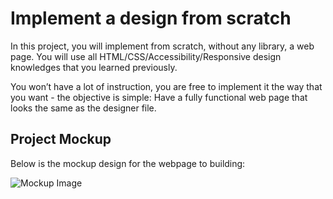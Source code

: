 # Implement a design from scratch

In this project, you will implement from scratch, without any library, a web page. You will use all HTML/CSS/Accessibility/Responsive design knowledges that you learned previously.  

You won’t have a lot of instruction, you are free to implement it the way that you want - the objective is simple: Have a fully functional web page that looks the same as the designer file.

## Project Mockup

Below is the mockup design for the webpage to building:

![Mockup Image](mockup.png)